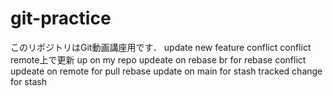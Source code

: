 ﻿# git-practice
このリポジトリはGit動画講座用です．
update new feature
conflict
conflict remote上で更新
up on my repo
updeate on rebase br for rebase conflict
updeate on remote for pull rebase
update on main for stash
tracked change for stash 